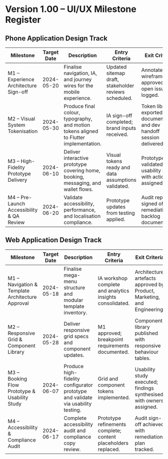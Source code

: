 # Version 1.00 – UI/UX Milestone Register

## Phone Application Design Track
| Milestone | Target Date | Description | Entry Criteria | Exit Criteria |
|-----------|-------------|-------------|----------------|---------------|
| M1 – Experience Architecture Sign-off | 2024-05-20 | Finalise navigation, IA, and journey wires for the mobile experience. | Updated sitemap draft, stakeholder reviews scheduled. | Annotated wireframes approved with open issues logged. |
| M2 – Visual System Tokenisation | 2024-05-30 | Produce final colour, typography, and motion tokens aligned to Flutter implementation. | IA sign-off completed; brand inputs received. | Token library exported with documentation and dev handoff session delivered. |
| M3 – High-Fidelity Prototype Delivery | 2024-06-10 | Deliver interactive prototype covering home, booking, messaging, and wallet flows. | Visual tokens ready and data assumptions validated. | Prototype validated in usability study with actions assigned. |
| M4 – Pre-Launch Accessibility & QA Review | 2024-06-20 | Validate accessibility, performance, and localisation compliance. | Prototype updates from testing applied. | Audit report signed off; remediation backlog documented. |

## Web Application Design Track
| Milestone | Target Date | Description | Entry Criteria | Exit Criteria |
|-----------|-------------|-------------|----------------|---------------|
| M1 – Navigation & Template Architecture Approval | 2024-05-18 | Finalise mega-menu structure and modular template inventory. | IA workshop complete and analytics insights consolidated. | Architecture artefacts approved by Product, Marketing, and Engineering. |
| M2 – Responsive Grid & Component Library | 2024-05-28 | Deliver responsive grid specs and component updates. | M1 approved; breakpoint requirements documented. | Component library published with responsive behaviour tables. |
| M3 – Booking Flow Prototype & Usability Study | 2024-06-07 | Produce high-fidelity configurator prototype and validate via usability testing. | Grid and component tokens implemented. | Usability study executed; findings synthesised with owners assigned. |
| M4 – Accessibility & Compliance Audit | 2024-06-17 | Complete accessibility audit and compliance copy review. | Prototype refinements complete; content placeholders replaced. | Audit sign-off achieved with remediation plan tracked. |
